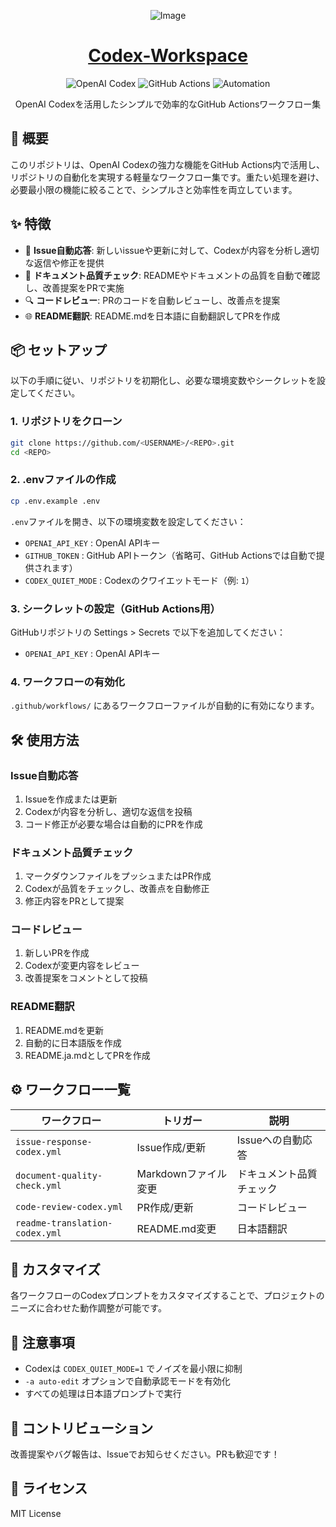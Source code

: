 <div align="center">

![Image](https://github.com/user-attachments/assets/04c68e93-e88b-45d2-bfab-8060c906dd7c)

# [Codex-Workspace](https://github.com/Sunwood-ai-labs/Codex-Workspace)

<p align="center">
  <img src="https://img.shields.io/badge/OpenAI_Codex-412991?style=for-the-badge&logo=openai&logoColor=white" alt="OpenAI Codex">
  <img src="https://img.shields.io/badge/GitHub_Actions-2088FF?style=for-the-badge&logo=github-actions&logoColor=white" alt="GitHub Actions">
  <img src="https://img.shields.io/badge/Automation-000000?style=for-the-badge&logo=robot&logoColor=white" alt="Automation">
</p>

<p align="center">
  OpenAI Codexを活用したシンプルで効率的なGitHub Actionsワークフロー集
</p>

</div>

## 🚀 概要

このリポジトリは、OpenAI Codexの強力な機能をGitHub Actions内で活用し、リポジトリの自動化を実現する軽量なワークフロー集です。重たい処理を避け、必要最小限の機能に絞ることで、シンプルさと効率性を両立しています。

## ✨ 特徴

- 💬 **Issue自動応答**: 新しいissueや更新に対して、Codexが内容を分析し適切な返信や修正を提供
- 📝 **ドキュメント品質チェック**: READMEやドキュメントの品質を自動で確認し、改善提案をPRで実施
- 🔍 **コードレビュー**: PRのコードを自動レビューし、改善点を提案
- 🌐 **README翻訳**: README.mdを日本語に自動翻訳してPRを作成

## 📦 セットアップ

以下の手順に従い、リポジトリを初期化し、必要な環境変数やシークレットを設定してください。

### 1. リポジトリをクローン

```bash
git clone https://github.com/<USERNAME>/<REPO>.git
cd <REPO>
```

### 2. .envファイルの作成

```bash
cp .env.example .env
```
`.env`ファイルを開き、以下の環境変数を設定してください：

* `OPENAI_API_KEY`    : OpenAI APIキー  
* `GITHUB_TOKEN`      : GitHub APIトークン（省略可、GitHub Actionsでは自動で提供されます）  
* `CODEX_QUIET_MODE`  : Codexのクワイエットモード（例: `1`）  

### 3. シークレットの設定（GitHub Actions用）

GitHubリポジトリの Settings > Secrets で以下を追加してください：

* `OPENAI_API_KEY` : OpenAI APIキー  

### 4. ワークフローの有効化

`.github/workflows/` にあるワークフローファイルが自動的に有効になります。

## 🛠️ 使用方法

### Issue自動応答

1. Issueを作成または更新
2. Codexが内容を分析し、適切な返信を投稿
3. コード修正が必要な場合は自動的にPRを作成

### ドキュメント品質チェック

1. マークダウンファイルをプッシュまたはPR作成
2. Codexが品質をチェックし、改善点を自動修正
3. 修正内容をPRとして提案

### コードレビュー

1. 新しいPRを作成
2. Codexが変更内容をレビュー
3. 改善提案をコメントとして投稿

### README翻訳

1. README.mdを更新
2. 自動的に日本語版を作成
3. README.ja.mdとしてPRを作成

## ⚙️ ワークフロー一覧

| ワークフロー | トリガー | 説明 |
|------------|--------|------|
| `issue-response-codex.yml` | Issue作成/更新 | Issueへの自動応答 |
| `document-quality-check.yml` | Markdownファイル変更 | ドキュメント品質チェック |
| `code-review-codex.yml` | PR作成/更新 | コードレビュー |
| `readme-translation-codex.yml` | README.md変更 | 日本語翻訳 |

## 🔧 カスタマイズ

各ワークフローのCodexプロンプトをカスタマイズすることで、プロジェクトのニーズに合わせた動作調整が可能です。

## 📝 注意事項

- Codexは `CODEX_QUIET_MODE=1` でノイズを最小限に抑制
- `-a auto-edit` オプションで自動承認モードを有効化
- すべての処理は日本語プロンプトで実行

## 🤝 コントリビューション

改善提案やバグ報告は、Issueでお知らせください。PRも歓迎です！

## 📄 ライセンス

MIT License
